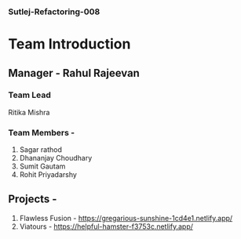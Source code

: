 ### Sutlej-Refactoring-008

# Team Introduction
## Manager - Rahul Rajeevan

### Team Lead 
   Ritika Mishra

  
### Team Members -  
1. Sagar rathod
2. Dhananjay Choudhary
3. Sumit Gautam
4. Rohit Priyadarshy

## Projects -
  1. Flawless Fusion - https://gregarious-sunshine-1cd4e1.netlify.app/
  2. Viatours - https://helpful-hamster-f3753c.netlify.app/
